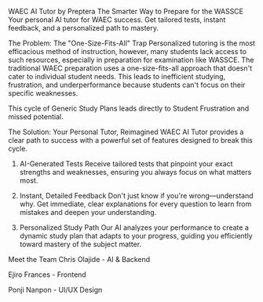 WAEC AI Tutor by Preptera
The Smarter Way to Prepare for the WASSCE
Your personal AI tutor for WAEC success. Get tailored tests, instant feedback, and a personalized path to mastery.

The Problem: The "One-Size-Fits-All" Trap
Personalized tutoring is the most efficacious method of instruction, however, many students lack access to such resources, especially in preparation for examination like WASSCE. The traditional WAEC preparation uses a one-size-fits-all approach that doesn't cater to individual student needs. This leads to inefficient studying, frustration, and underperformance because students can't focus on their specific weaknesses.

This cycle of Generic Study Plans leads directly to Student Frustration and missed potential.

The Solution: Your Personal Tutor, Reimagined
WAEC AI Tutor provides a clear path to success with a powerful set of features designed to break this cycle.

1. AI-Generated Tests
Receive tailored tests that pinpoint your exact strengths and weaknesses, ensuring you always focus on what matters most.

2. Instant, Detailed Feedback
Don't just know if you're wrong—understand why. Get immediate, clear explanations for every question to learn from mistakes and deepen your understanding.

3. Personalized Study Path
Our AI analyzes your performance to create a dynamic study plan that adapts to your progress, guiding you efficiently toward mastery of the subject matter.

Meet the Team
Chris Olajide - AI & Backend

Ejiro Frances - Frontend

Ponji Nanpon - UI/UX Design
